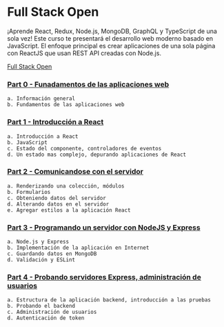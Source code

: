 # Full Stack Open
¡Aprende React, Redux, Node.js, MongoDB, GraphQL y TypeScript de una sola vez! Este curso te presentará el desarrollo web moderno basado en JavaScript. El enfoque principal es crear aplicaciones de una sola página con ReactJS que usan REST API creadas con Node.js.

[Full Stack Open](http://www.fullstackopen.com/es)

### [Part 0 - Funadamentos de las aplicaciones web](https://fullstackopen.com/es/part0)

    a. Información general
    b. Fundamentos de las aplicaciones web

### [Part 1 - Introducción a React](https://fullstackopen.com/es/part1)

    a. Introducción a React
    b. JavaScript
    c. Estado del componente, controladores de eventos
    d. Un estado mas complejo, depurando aplicaciones de React

### [Part 2 - Comunicandose con el servidor](https://fullstackopen.com/es/part2)

    a. Renderizando una colección, módulos
    b. Formularios
    c. Obteniendo datos del servidor
    d. Alterando datos en el servidor
    e. Agregar estilos a la aplicación React

### [Part 3 - Programando un servidor con NodeJS y Express](https://fullstackopen.com/es/part3)

    a. Node.js y Express
    b. Implementación de la aplicación en Internet
    c. Guardando datos en MongoDB
    d. Validación y ESLint

### [Part 4 - Probando servidores Express, administración de usuarios](https://fullstackopen.com/es/part4)

    a. Estructura de la aplicación backend, introducción a las pruebas
    b. Probando el backend
    c. Administración de usuarios
    d. Autenticación de token